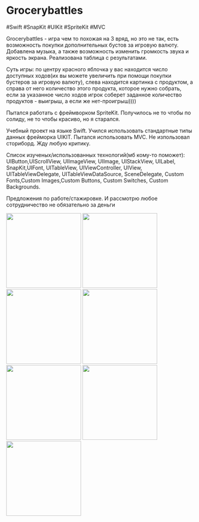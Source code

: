 # Grocerybattles
#Swift #SnapKit #UIKit #SpriteKit #MVC

Grocerybattles - игра чем то похожая на 3 вряд, но это не так, есть возможность
покупки дополнительных бустов за игровую валюту. Добавлена музыка, а также 
возможность изменить громкость звука и яркость экрана. Реализована таблица с результатами.

Суть игры: по центру красного яблочка у вас находится число доступных ходов(их вы можете
увеличить при помощи покупки бустеров за игровую валюту), слева находится картинка с продуктом, а справа от него количество
этого продукта, которое нужно собрать, если за указанное число ходов игрок соберет заданное количество продуктов -
выигрыш, а если же нет-проигрыш))))

Пытался работать с фреймворком SpriteKit. Получилось не то чтобы по солиду, не то чтобы красиво, но я старался.

Учебный проект на языке Swift. 
Учился использовать стандартные типы данных фрейморка UIKIT.
Пытался использовать MVC. Не изпользовал сториборд. Жду любую критику.

Список изученых/использованных технологий(мб кому-то поможет): 
UIButton,UIScrollView, UIImageView, UIImage, UIStackView, UILabel, SnapKit,UIFont, UITableView, UIViewController, UIView,
UITableViewDelegate, UITableViewDataSource, SceneDelegate, Custom Fonts,Custom Images,Custom Buttons, Custom Switches, 
Custom Backgrounds.

Предложения по работе/стажировке. И рассмотрю любое сотрудничество не обязательно за деньги

<img src="https://github.com/BelyahRU/Grocerybattles/assets/93776512/39d7e2d0-ceb5-4c53-81d4-187e3232c142" width="200" />

<img src="https://github.com/BelyahRU/Grocerybattles/assets/93776512/101f918a-79e3-4fb4-91bc-0d497793b5b5" width="200" />

<img src="https://github.com/BelyahRU/Grocerybattles/assets/93776512/e1e11fd3-84fd-4632-8c39-4fc687ec6680" width="200" />

<img src="https://github.com/BelyahRU/Grocerybattles/assets/93776512/89b5dec4-c2e1-4a1c-b7cd-961a1144e17f" width="200" />

<img src="https://github.com/BelyahRU/Grocerybattles/assets/93776512/97653520-df6a-44b6-8b0c-f2421bd54733" width="200" />

<img src="https://github.com/BelyahRU/Grocerybattles/assets/93776512/7faa6d2e-5e79-4a41-8fd4-73ae5350f2d7" width="200" />

<img src="https://github.com/BelyahRU/Grocerybattles/assets/93776512/cbdd2d0d-198e-4146-b623-86b6e369b899" width="200" />







